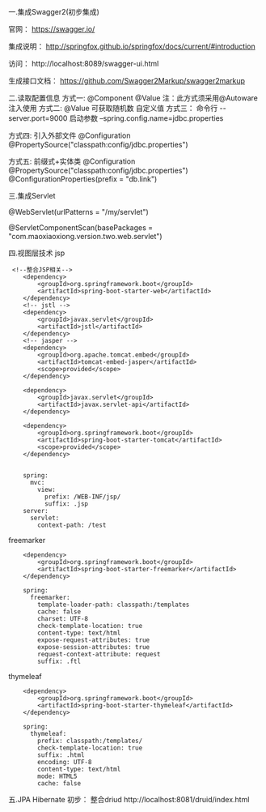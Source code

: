 一.集成Swagger2(初步集成)

官网：
https://swagger.io/

集成说明：
http://springfox.github.io/springfox/docs/current/#introduction

访问：
http://localhost:8089/swagger-ui.html

生成接口文档：
https://github.com/Swagger2Markup/swagger2markup


二.读取配置信息
方式一:
@Component
@Value
注：此方式须采用@Autoware 注入使用
方式二:
@Value
可获取随机数
自定义值
方式三：
命令行
--server.port=9000
启动参数
–spring.config.name=jdbc.properties

方式四:
引入外部文件
@Configuration
@PropertySource("classpath:config/jdbc.properties")

方式五:
前缀式+实体类
@Configuration
@PropertySource("classpath:config/jdbc.properties")
@ConfigurationProperties(prefix = "db.link")

三.集成Servlet

@WebServlet(urlPatterns = "/my/servlet")

@ServletComponentScan(basePackages = "com.maoxiaoxiong.version.two.web.servlet")

四.视图层技术
jsp

     <!--整合JSP相关-->
        <dependency>
            <groupId>org.springframework.boot</groupId>
            <artifactId>spring-boot-starter-web</artifactId>
        </dependency>
        <!-- jstl -->
        <dependency>
            <groupId>javax.servlet</groupId>
            <artifactId>jstl</artifactId>
        </dependency>
        <!-- jasper -->
        <dependency>
            <groupId>org.apache.tomcat.embed</groupId>
            <artifactId>tomcat-embed-jasper</artifactId>
            <scope>provided</scope>
        </dependency>

        <dependency>
            <groupId>javax.servlet</groupId>
            <artifactId>javax.servlet-api</artifactId>
        </dependency>

        <dependency>
            <groupId>org.springframework.boot</groupId>
            <artifactId>spring-boot-starter-tomcat</artifactId>
            <scope>provided</scope>
        </dependency>
        
        
        spring:
          mvc:
            view:
              prefix: /WEB-INF/jsp/
              suffix: .jsp
        server:
          servlet:
            context-path: /test      

freemarker

        <dependency>
            <groupId>org.springframework.boot</groupId>
            <artifactId>spring-boot-starter-freemarker</artifactId>
        </dependency>
        
        spring:
          freemarker:
            template-loader-path: classpath:/templates
            cache: false
            charset: UTF-8
            check-template-location: true
            content-type: text/html
            expose-request-attributes: true
            expose-session-attributes: true
            request-context-attribute: request
            suffix: .ftl  

thymeleaf

        <dependency>
            <groupId>org.springframework.boot</groupId>
            <artifactId>spring-boot-starter-thymeleaf</artifactId>
        </dependency>   
        
        spring:
          thymeleaf:
            prefix: classpath:/templates/ 
            check-template-location: true 
            suffix: .html 
            encoding: UTF-8 
            content-type: text/html 
            mode: HTML5 
            cache: false
            
五.JPA Hibernate
    初步：
        整合driud
        http://localhost:8081/druid/index.html